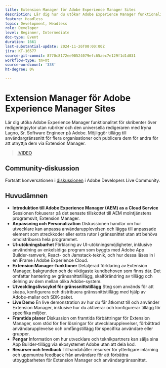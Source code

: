 ```yaml
---
title: Extension Manager för Adobe Experience Manager Sites
description: Lär dig hur du utökar Adobe Experience Manager funktionalitet med Extension Manager, vilket möjliggör tillägg och anpassning av användargränssnittet mellan olika organisationer utan att behöva omdistribuera hela programmet, vilket visades av Iryna Lagno, Sr. Software Engineer på Adobe.
feature: Headless
topic: Development, Headless
role: Developer
level: Beginner, Intermediate
doc-type: Event
duration: 1661
last-substantial-update: 2024-11-26T00:00:00Z
jira: KT-16577
source-git-commit: 8770c8172ee90524079efc65aec7e129f1d1d031
workflow-type: tm+mt
source-wordcount: '338'
ht-degree: 0%

---
```



# Extension Manager för Adobe Experience Manager Sites

Lär dig utöka Adobe Experience Manager funktionalitet för skribenter över redigeringsytor utan rubriker och den universella redigeraren med Iryna Lagno, Sr. Software Engineer på Adobe. Möjliggör tillägg till användargränssnitt för flera organisationer och publicera dem för andra för att utnyttja dem via Extension Manager.

>[!VIDEO](https://video.tv.adobe.com/v/3440404/?learn=on&enablevpops)

## Community-diskussion

Fortsätt konversationen i [diskussionen](https://adobe.ly/48N59Uj) i Adobe Developers Live Community.

## Huvudämnen

* **Introduktion till Adobe Experience Manager (AEM) as a Cloud Service** Sessionen fokuserar på det senaste tillskottet till AEM molntjänstens programsvit, Extension Manager.
* **Anpassning och Personalization** Diskussionen handlar om hur utvecklare kan anpassa användarupplevelsen och lägga till anpassade element som streckkoder eller extra rutor i gränssnittet utan att behöva omdistribuera hela programmet.
* **UI-utökningsbarhet** Förklaring av UI-utökningsmöjligheter, inklusive användning av enkelsidiga program som byggts med Adobe App Builder-ramverk, React- och Jamstack-teknik, och hur dessa läses in i en iFrame i Adobe Experience Cloud.
* **Extension Manager-funktioner** Detaljerad förklaring av Extension Manager, bakgrunden och de viktigaste kundbehoven som finns där. Det omfattar hantering av gränssnittstillägg, skalförändring av tillägg och delning av dem mellan olika Adobe-system.
* **Utvecklingslivscykel för gränssnittstillägg** Steg som används för att skapa, konfigurera och distribuera gränssnittstillägg med hjälp av Adobe-mallar och SDK-paket.
* **Live Demo** En live demonstration av hur du får åtkomst till och använder Extension Manager, inklusive hur du aktiverar och konfigurerar tillägg för specifika miljöer.
* **Framtida planer** Diskussion om framtida förbättringar för Extension Manager, som stöd för fler lösningar för utvecklarupplevelser, förbättrad användarupplevelse och omfångstillägg för specifika användare eller grupper.
* **Pengar** Information om hur utvecklare och teknikpartners kan sälja sina App Builder-tillägg via ekosystemet Adobe utan att dela kod.
* **Resurser och feedback** Tillhandahåller resurser för ytterligare inlärning och uppmuntra feedback från användare för att förbättra utbyggbarheten för Extension Manager och användargränssnittet.
